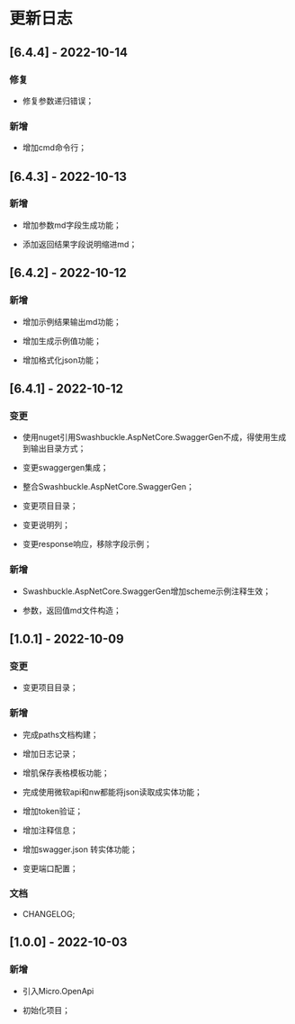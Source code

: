 # 更新日志

## [6.4.4] - 2022-10-14

### 修复  
 
* 修复参数递归错误； 
 
### 新增 
 
* 增加cmd命令行； 
 


## [6.4.3] - 2022-10-13

### 新增 
 
* 增加参数md字段生成功能； 
 
* 添加返回结果字段说明缩进md； 
 


## [6.4.2] - 2022-10-12

### 新增 
 
* 增加示例结果输出md功能； 
 
* 增加生成示例值功能； 
 
* 增加格式化json功能； 
 


## [6.4.1] - 2022-10-12

### 变更  
 
* 使用nuget引用Swashbuckle.AspNetCore.SwaggerGen不成，得使用生成到输出目录方式； 
 
* 变更swaggergen集成； 
 
* 整合Swashbuckle.AspNetCore.SwaggerGen； 
 
* 变更项目目录； 
 
* 变更说明列； 
 
* 变更response响应，移除字段示例； 
 
### 新增 
 
* Swashbuckle.AspNetCore.SwaggerGen增加scheme示例<example>注释生效； 
 
* 参数，返回值md文件构造； 
 


## [1.0.1] - 2022-10-09

### 变更  
 
* 变更项目目录； 
 
### 新增 
 
* 完成paths文档构建； 
 
* 增加日志记录； 
 
* 增肌保存表格模板功能； 
 
* 完成使用微软api和nw都能将json读取成实体功能； 
 
* 增加token验证； 
 
* 增加注释信息； 
 
* 增加swagger.json 转实体功能； 
 
* 变更端口配置； 
 
### 文档  
 
* CHANGELOG; 
 


## [1.0.0] - 2022-10-03

### 新增 
 
* 引入Micro.OpenApi 
 
* 初始化项目； 
 




